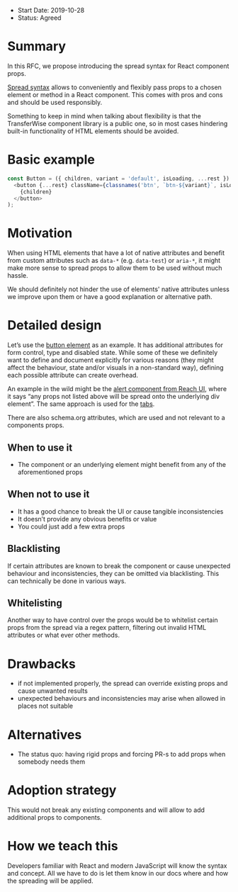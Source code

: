 - Start Date: 2019-10-28
- Status: Agreed

# Summary

In this RFC, we propose introducing the spread syntax for React component props.

[Spread syntax](https://developer.mozilla.org/en-US/docs/Web/JavaScript/Reference/Operators/Spread_syntax) allows to conveniently and flexibly pass props to a chosen element or method in a React component. This comes with pros and cons and should be used responsibly.

Something to keep in mind when talking about flexibility is that the TransferWise component library is a public one, so in most cases hindering built-in functionality of HTML elements should be avoided.

# Basic example

```javascript
const Button = ({ children, variant = 'default', isLoading, ...rest }) => (
  <button {...rest} className={classnames('btn', `btn-${variant}`, isLoading && 'is-loading')}>
    {children}
  </button>
);
```

# Motivation

When using HTML elements that have a lot of native attributes and benefit from custom attributes such as `data-*` (e.g. `data-test`) or `aria-*`, it might make more sense to spread props to allow them to be used without much hassle.

We should definitely not hinder the use of elements' native attributes unless we improve upon them or have a good explanation or alternative path.

# Detailed design

Let’s use the [button element](https://developer.mozilla.org/en-US/docs/Web/HTML/Element/button) as an example. It has additional attributes for form control, type and disabled state. While some of these we definitely want to define and document explicitly for various reasons (they might affect the behaviour, state and/or visuals in a non-standard way), defining each possible attribute can create overhead.

An example in the wild might be the [alert component from Reach UI](https://reacttraining.com/reach-ui/alert), where it says “any props not listed above will be spread onto the underlying div element”. The same approach is used for the [tabs](https://reacttraining.com/reach-ui/tabs/).

There are also schema.org attributes, which are used and not relevant to a components props.

## When to use it

- The component or an underlying element might benefit from any of the aforementioned props

## When not to use it

- It has a good chance to break the UI or cause tangible inconsistencies
- It doesn’t provide any obvious benefits or value
- You could just add a few extra props

## Blacklisting

If certain attributes are known to break the component or cause unexpected behaviour and inconsistencies, they can be omitted via blacklisting. This can technically be done in various ways.

## Whitelisting

Another way to have control over the props would be to whitelist certain props from the spread via a regex pattern, filtering out invalid HTML attributes or what ever other methods.

# Drawbacks

- if not implemented properly, the spread can override existing props and cause unwanted results
- unexpected behaviours and inconsistencies may arise when allowed in places not suitable

# Alternatives

- The status quo: having rigid props and forcing PR-s to add props when somebody needs them

# Adoption strategy

This would not break any existing components and will allow to add additional props to components.

# How we teach this

Developers familiar with React and modern JavaScript will know the syntax and concept. All we have to do is let them know in our docs where and how the spreading will be applied.

